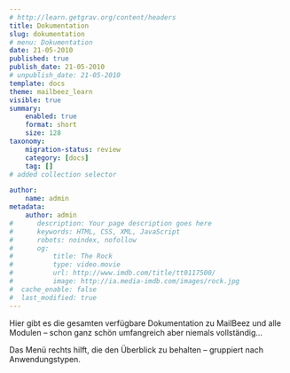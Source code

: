 ```yaml
---
# http://learn.getgrav.org/content/headers
title: Dokumentation
slug: dokumentation
# menu: Dokumentation
date: 21-05-2010
published: true
publish_date: 21-05-2010
# unpublish_date: 21-05-2010
template: docs
theme: mailbeez_learn
visible: true
summary:
    enabled: true
    format: short
    size: 128
taxonomy:
    migration-status: review
    category: [docs]
    tag: []
# added collection selector

author:
    name: admin
metadata:
    author: admin
#      description: Your page description goes here
#      keywords: HTML, CSS, XML, JavaScript
#      robots: noindex, nofollow
#      og:
#          title: The Rock
#          type: video.movie
#          url: http://www.imdb.com/title/tt0117500/
#          image: http://ia.media-imdb.com/images/rock.jpg
#  cache_enable: false
#  last_modified: true
---
```


Hier gibt es die gesamten verfügbare Dokumentation zu MailBeez und alle Modulen – schon ganz schön umfangreich aber niemals vollständig…

Das Menü rechts hilft, die den Überblick zu behalten – gruppiert nach Anwendungstypen.
